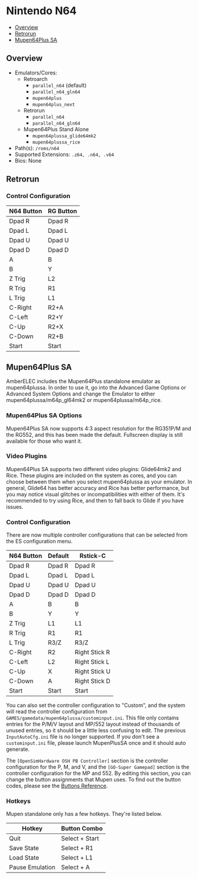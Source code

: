 # Nintendo N64

- [Overview](#overview)
- [Retrorun](#retrorun)
- [Mupen64Plus SA](#mupen64plus-sa)

## Overview

- Emulators/Cores:
  - Retroarch
    - `parallel_n64` (default)
    - `parallel_n64_gln64`
    - `mupen64plus`
    - `mupen64plus_next`
  - Retrorun
    - `parallel_n64`
    - `parallel_n64_gln64`
  - Mupen64Plus Stand Alone
    - `mupen64plussa_glide64mk2`
    - `mupen64plussa_rice`
- Path(s): `/roms/n64`
- Supported Extensions: `.z64, .n64, .v64`
- Bios: None

## Retrorun

### Control Configuration

| N64 Button | RG Button |
|------------|-----------|
| Dpad R     | Dpad R    |
| Dpad L     | Dpad L    |
| Dpad U     | Dpad U    |
| Dpad D     | Dpad D    |
| A          | B         |
| B          | Y         |
| Z Trig     | L2        |
| R Trig     | R1        |
| L Trig     | L1        |
| C-Right    | R2+A      |
| C-Left     | R2+Y      |
| C-Up       | R2+X      |
| C-Down     | R2+B      |
| Start      | Start     |

## Mupen64Plus SA

AmberELEC includes the Mupen64Plus standalone emulator as mupen64plussa. In order to use it, go into the Advanced Game Options or Advanced System Options and change the Emulator to either mupen64plussa/m64p_gl64mk2 or mupen64plussa/m64p_rice.

### Mupen64Plus SA Options

Mupen64Plus SA now supports 4:3 aspect resolution for the RG351P/M and the RG552, and this has been made the default. Fullscreen display is still available for those who want it.

### Video Plugins

Mupen64Plus SA supports two different video plugins: Glide64mk2 and Rice. These plugins are included on the system as cores, and you can choose between them when you select mupen64plussa as your emulator. In general, Glide64 has better accuracy and Rice has better performance, but you may notice visual glitches or incompatibilities with either of them. It's recommended to try using Rice, and then to fall back to Glide if you have issues.

### Control Configuration

There are now multiple controller configurations that can be selected from the ES configuration menu.

| N64 Button | Default | Rstick-C          |
|------------|---------|-------------------|
| Dpad R     | Dpad R  | Dpad R            |
| Dpad L     | Dpad L  | Dpad L            |
| Dpad U     | Dpad U  | Dpad U            |
| Dpad D     | Dpad D  | Dpad D            |
| A          | B       | B                 |
| B          | Y       | Y                 |
| Z Trig     | L1      | L1                |
| R Trig     | R1      | R1                |
| L Trig     | R3/Z    | R3/Z              |
| C-Right    | R2      | Right Stick R     |
| C-Left     | L2      | Right Stick L     |
| C-Up       | X       | Right Stick U     |
| C-Down     | A       | Right Stick D     |
| Start      | Start   | Start             |

You can also set the controller configuration to "Custom", and the system will read the controller configuration from `GAMES/gamedata/mupen64plussa/custominput.ini`. This file only contains entries for the P/M/V layout and MP/552 layout instead of thousands of unused entries, so it should be a little less confusing to edit. The previous `InputAutoCfg.ini` file is no longer supported. If you don't see a `custominput.ini` file, please launch MupenPlusSA once and it should auto generate.

The `[OpenSimHardware OSH PB Controller]` section is the controller configuration for the P, M, and V, and the `[GO-Super Gamepad]` section is the controller configuration for the MP and 552. By editing this section, you can change the button assignments that Mupen uses. To find out the button codes, please see the [Buttons Reference](/guides/advanced-topics#buttons-reference).


### Hotkeys

Mupen standalone only has a few hotkeys. They're listed below.

| Hotkey          | Button Combo   |
|-----------------|----------------|
| Quit            | Select + Start |
| Save State      | Select + R1    |
| Load State      | Select + L1    |
| Pause Emulation | Select + A     |
